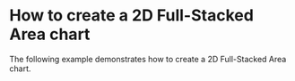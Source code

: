 # How to create a 2D Full-Stacked Area chart


<p>The following example demonstrates how to create a 2D Full-Stacked Area chart.</p><br />


<br/>


